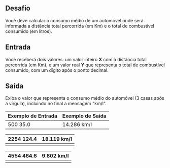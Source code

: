 ## Desafio

Você deve calcular o consumo médio de um automóvel onde será  informada a distância total percorrida (em Km) e o total de combustível  consumido (em litros).

## Entrada

Você receberá dois valores: um valor inteiro **X** com a distância total percorrida (em Km), e um valor real **Y** que representa o total de combustível consumido, com um dígito após o ponto decimal.

## Saída

Exiba o valor que representa o consumo médio do automóvel (3 casas após a vírgula), incluindo no final a mensagem "km/l".

 

| Exemplo de Entrada | Exemplo de Saída |
| ------------------ | ---------------- |
| 500  		35.0  | 14.286 km/l      |

| 2254  		124.4 | 18.119 km/l |
| ------------------- | ----------- |
|                     |             |

| 4554  		464.6 | 9.802 km/l |
| ------------------- | ---------- |
|                     |            |